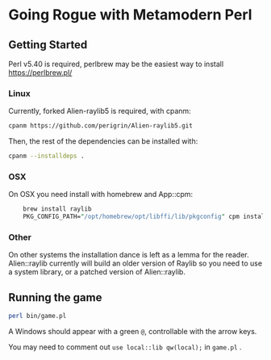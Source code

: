 # Going Rogue with Metamodern Perl

## Getting Started

Perl v5.40 is required, perlbrew may be the easiest way to install https://perlbrew.pl/

### Linux

Currently, forked Alien-raylib5 is required, with cpanm:

```bash
cpanm https://github.com/perigrin/Alien-raylib5.git
```
Then, the rest of the dependencies can be installed with:

```bash
cpanm --installdeps .
```
### OSX

On OSX you need install with homebrew and App::cpm:

```perl
    brew install raylib
    PKG_CONFIG_PATH="/opt/homebrew/opt/libffi/lib/pkgconfig" cpm install
```
### Other

On other systems the installation dance is left as a lemma for the reader.
Alien::raylib currently will build an older version of Raylib so you need to
use a system library, or a patched version of Alien::raylib.

## Running the game

```bash
perl bin/game.pl
```
A Windows should appear with a green `@`, controllable with the arrow keys.

You may need to comment out `use local::lib qw(local);` in `game.pl` .
